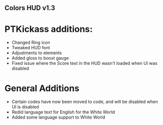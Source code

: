 ## Colors HUD v1.3
# PTKickass additions:
- Changed Ring icon
- Tweaked HUD font
- Adjustments to elements
- Added gloss to boost gauge
- Fixed issue where the Score text in the HUD wasn't loaded when UI was disabled

# General Additions
- Certain codes have now been moved to code, and will be disabled when UI is disabled
- Redid language text for English for the White World
- Added some language support to White World
